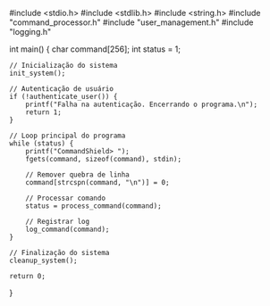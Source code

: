 #include <stdio.h>
#include <stdlib.h>
#include <string.h>
#include "command_processor.h"
#include "user_management.h"
#include "logging.h"

int main() {
    char command[256];
    int status = 1;
    
    // Inicialização do sistema
    init_system();
    
    // Autenticação de usuário
    if (!authenticate_user()) {
        printf("Falha na autenticação. Encerrando o programa.\n");
        return 1;
    }
    
    // Loop principal do programa
    while (status) {
        printf("CommandShield> ");
        fgets(command, sizeof(command), stdin);
        
        // Remover quebra de linha
        command[strcspn(command, "\n")] = 0;
        
        // Processar comando
        status = process_command(command);
        
        // Registrar log
        log_command(command);
    }
    
    // Finalização do sistema
    cleanup_system();
    
    return 0;
}
